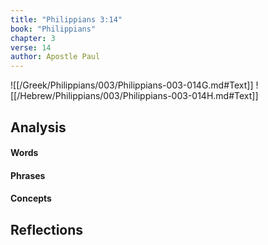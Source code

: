 ```yaml
---
title: "Philippians 3:14"
book: "Philippians"
chapter: 3
verse: 14
author: Apostle Paul
---
```

![[/Greek/Philippians/003/Philippians-003-014G.md#Text]]
![[/Hebrew/Philippians/003/Philippians-003-014H.md#Text]]

## Analysis

#### Words

#### Phrases

#### Concepts

## Reflections
